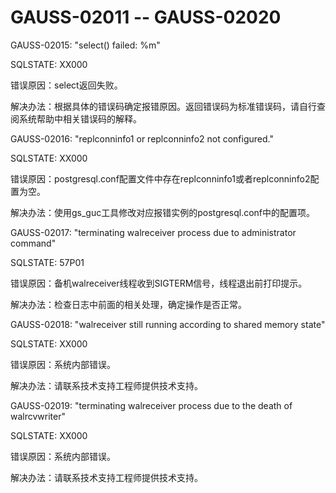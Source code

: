 # GAUSS-02011 -- GAUSS-02020<a name="ZH-CN_TOPIC_0302073414"></a>

GAUSS-02015: "select\(\) failed: %m"

SQLSTATE: XX000

错误原因：select返回失败。

解决办法：根据具体的错误码确定报错原因。返回错误码为标准错误码，请自行查阅系统帮助中相关错误码的解释。

GAUSS-02016: "replconninfo1 or replconninfo2 not configured."

SQLSTATE: XX000

错误原因：postgresql.conf配置文件中存在replconninfo1或者replconninfo2配置为空。

解决办法：使用gs\_guc工具修改对应报错实例的postgresql.conf中的配置项。

GAUSS-02017: "terminating walreceiver process due to administrator command"

SQLSTATE: 57P01

错误原因：备机walreceiver线程收到SIGTERM信号，线程退出前打印提示。

解决办法：检查日志中前面的相关处理，确定操作是否正常。

GAUSS-02018: "walreceiver still running according to shared memory state"

SQLSTATE: XX000

错误原因：系统内部错误。

解决办法：请联系技术支持工程师提供技术支持。

GAUSS-02019: "terminating walreceiver process due to the death of walrcvwriter"

SQLSTATE: XX000

错误原因：系统内部错误。

解决办法：请联系技术支持工程师提供技术支持。
